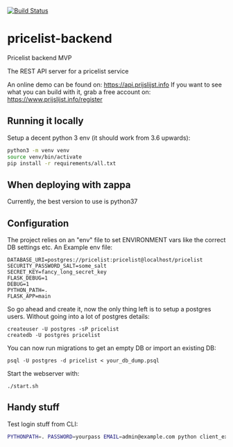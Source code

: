 [![Build Status](https://travis-ci.com/acidjunk/pricelist-backend.svg?branch=master)](https://travis-ci.com/acidjunk/pricelist-backend)

# pricelist-backend

Pricelist backend MVP

The REST API server for a pricelist service

An online demo can be found on: https://api.prijslijst.info
If you want to see what you can build with it, grab a free account on: https://www.prijslijst.info/register

## Running it locally

Setup a decent python 3 env (it should work from 3.6 upwards):

```bash
python3 -m venv venv
source venv/bin/activate
pip install -r requirements/all.txt
```

## When deploying with zappa

Currently, the best version to use is python37

## Configuration

The project relies on an "env" file to set ENVIRONMENT vars like the correct DB settings etc. An Example env file:

```
DATABASE_URI=postgres://pricelist:pricelist@localhost/pricelist
SECURITY_PASSWORD_SALT=some_salt
SECRET_KEY=fancy_long_secret_key
FLASK_DEBUG=1
DEBUG=1
PYTHON_PATH=.
FLASK_APP=main
```

So go ahead and create it, now the only thing left is to setup a postgres users. Without going into a lot of postgres
details:

```
createuser -U postgres -sP pricelist
createdb -U postgres pricelist
```

You can now run migrations to get an empty DB or import an existing DB:

```
psql -U postgres -d pricelist < your_db_dump.psql
```

Start the webserver with:
```
./start.sh
```

## Handy stuff

Test login stuff from CLI:

```bash
PYTHONPATH=. PASSWORD=yourpass EMAIL=admin@example.com python client_examples/login.py
```
